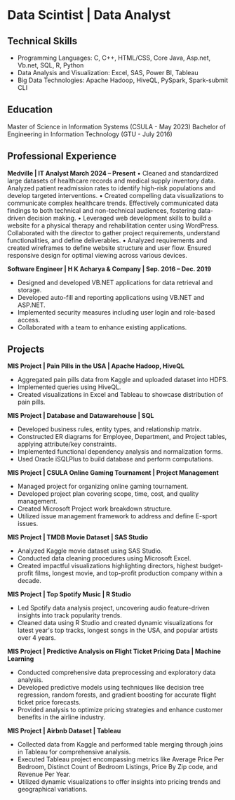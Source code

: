 # Data Scintist | Data Analyst

## Technical Skills
- Programming Languages: C, C++, HTML/CSS, Core Java, Asp.net, Vb.net, SQL, R, Python
- Data Analysis and Visualization: Excel, SAS, Power BI, Tableau
- Big Data Technologies: Apache Hadoop, HiveQL, PySpark, Spark-submit CLI

## Education
Master of Science in Information Systems (CSULA - May 2023)
Bachelor of Engineering in Information Technology (GTU - July 2016)

## Professional Experience
**Medville | IT Analyst March 2024 – Present**
• Cleaned and standardized large datasets of healthcare records and medical supply inventory data. Analyzed patient readmission rates to identify high-risk populations and develop targeted interventions.
• Created compelling data visualizations to communicate complex healthcare trends. Effectively communicated data findings to both technical and non-technical audiences, fostering data-driven decision making.
• Leveraged web development skills to build a website for a physical therapy and rehabilitation center using WordPress. Collaborated with the director to gather project requirements, understand functionalities, and define deliverables.
• Analyzed requirements and created wireframes to define website structure and user flow. Ensured responsive design for optimal viewing across various devices.

**Software Engineer | H K Acharya & Company | Sep. 2016 – Dec. 2019**
- Designed and developed VB.NET applications for data retrieval and storage.
- Developed auto-fill and reporting applications using VB.NET and ASP.NET.
- Implemented security measures including user login and role-based access.
- Collaborated with a team to enhance existing applications.

## Projects
**MIS Project | Pain Pills in the USA | Apache Hadoop, HiveQL**
- Aggregated pain pills data from Kaggle and uploaded dataset into HDFS.
- Implemented queries using HiveQL.
- Created visualizations in Excel and Tableau to showcase distribution of pain pills.

**MIS Project | Database and Datawarehouse | SQL**
- Developed business rules, entity types, and relationship matrix.
- Constructed ER diagrams for Employee, Department, and Project tables, applying attribute/key constraints.
- Implemented functional dependency analysis and normalization forms.
- Used Oracle iSQLPlus to build database and perform computations.

**MIS Project | CSULA Online Gaming Tournament | Project Management**
- Managed project for organizing online gaming tournament.
- Developed project plan covering scope, time, cost, and quality management.
- Created Microsoft Project work breakdown structure.
- Utilized issue management framework to address and define E-sport issues.

**MIS Project | TMDB Movie Dataset | SAS Studio**
- Analyzed Kaggle movie dataset using SAS Studio.
- Conducted data cleaning procedures using Microsoft Excel.
- Created impactful visualizations highlighting directors, highest budget-profit films, longest movie, and top-profit production company within a decade.

**MIS Project | Top Spotify Music | R Studio**
- Led Spotify data analysis project, uncovering audio feature-driven insights into track popularity trends.
- Cleaned data using R Studio and created dynamic visualizations for latest year's top tracks, longest songs in the USA, and popular artists over 4 years.

**MIS Project | Predictive Analysis on Flight Ticket Pricing Data | Machine Learning**
- Conducted comprehensive data preprocessing and exploratory data analysis.
- Developed predictive models using techniques like decision tree regression, random forests, and gradient boosting for accurate flight ticket price forecasts.
- Provided analysis to optimize pricing strategies and enhance customer benefits in the airline industry.

**MIS Project | Airbnb Dataset | Tableau**
- Collected data from Kaggle and performed table merging through joins in Tableau for comprehensive analysis.
- Executed Tableau project encompassing metrics like Average Price Per Bedroom, Distinct Count of Bedroom Listings, Price By Zip code, and Revenue Per Year.
- Utilized dynamic visualizations to offer insights into pricing trends and geographical variations.


